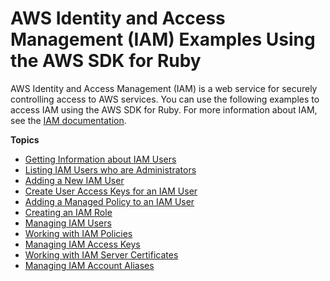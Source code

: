 # AWS Identity and Access Management \(IAM\) Examples Using the AWS SDK for Ruby<a name="iam-examples"></a>

AWS Identity and Access Management \(IAM\) is a web service for securely controlling access to AWS services\. You can use the following examples to access IAM using the AWS SDK for Ruby\. For more information about IAM, see the [IAM documentation](https://aws.amazon.com/documentation/iam/)\.

**Topics**
+ [Getting Information about IAM Users](iam-example-get-users.md)
+ [Listing IAM Users who are Administrators](iam-example-get-admins.md)
+ [Adding a New IAM User](iam-example-add-user.md)
+ [Create User Access Keys for an IAM User](iam-example-create-user-access-keys.md)
+ [Adding a Managed Policy to an IAM User](iam-example-add-managed-policy.md)
+ [Creating an IAM Role](iam-example-create-role.md)
+ [Managing IAM Users](iam-example-manage-users.md)
+ [Working with IAM Policies](iam-example-working-with-policies.md)
+ [Managing IAM Access Keys](iam-example-managing-iam-access-keys.md)
+ [Working with IAM Server Certificates](iam-example-server-certificates.md)
+ [Managing IAM Account Aliases](iam-example-managing-account-aliases.md)